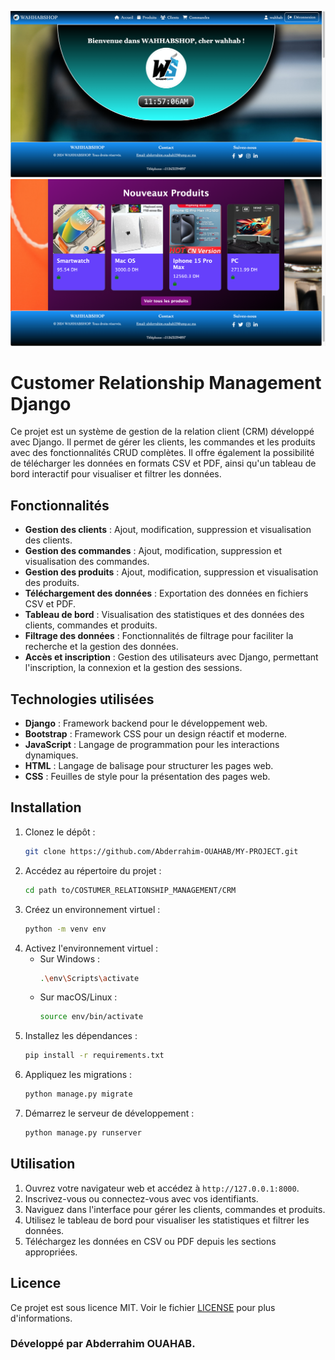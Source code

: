 ![](1.png)
![](4.png)
# Customer Relationship Management Django

Ce projet est un système de gestion de la relation client (CRM) développé avec Django. Il permet de gérer les clients, les commandes et les produits avec des fonctionnalités CRUD complètes. Il offre également la possibilité de télécharger les données en formats CSV et PDF, ainsi qu'un tableau de bord interactif pour visualiser et filtrer les données.

## Fonctionnalités

- **Gestion des clients** : Ajout, modification, suppression et visualisation des clients.
- **Gestion des commandes** : Ajout, modification, suppression et visualisation des commandes.
- **Gestion des produits** : Ajout, modification, suppression et visualisation des produits.
- **Téléchargement des données** : Exportation des données en fichiers CSV et PDF.
- **Tableau de bord** : Visualisation des statistiques et des données des clients, commandes et produits.
- **Filtrage des données** : Fonctionnalités de filtrage pour faciliter la recherche et la gestion des données.
- **Accès et inscription** : Gestion des utilisateurs avec Django, permettant l'inscription, la connexion et la gestion des sessions.

## Technologies utilisées

- **Django** : Framework backend pour le développement web.
- **Bootstrap** : Framework CSS pour un design réactif et moderne.
- **JavaScript** : Langage de programmation pour les interactions dynamiques.
- **HTML** : Langage de balisage pour structurer les pages web.
- **CSS** : Feuilles de style pour la présentation des pages web.

## Installation

1. Clonez le dépôt :
    ```sh
    git clone https://github.com/Abderrahim-OUAHAB/MY-PROJECT.git
    ```
2. Accédez au répertoire du projet :
    ```sh
    cd path to/COSTUMER_RELATIONSHIP_MANAGEMENT/CRM
    ```
3. Créez un environnement virtuel :
    ```sh
    python -m venv env
    ```
4. Activez l'environnement virtuel :
    - Sur Windows :
        ```sh
        .\env\Scripts\activate
        ```
    - Sur macOS/Linux :
        ```sh
        source env/bin/activate
        ```
5. Installez les dépendances :
    ```sh
    pip install -r requirements.txt
    ```
6. Appliquez les migrations :
    ```sh
    python manage.py migrate
    ```
7. Démarrez le serveur de développement :
    ```sh
    python manage.py runserver
    ```

## Utilisation

1. Ouvrez votre navigateur web et accédez à `http://127.0.0.1:8000`.
2. Inscrivez-vous ou connectez-vous avec vos identifiants.
3. Naviguez dans l'interface pour gérer les clients, commandes et produits.
4. Utilisez le tableau de bord pour visualiser les statistiques et filtrer les données.
5. Téléchargez les données en CSV ou PDF depuis les sections appropriées.


## Licence

Ce projet est sous licence MIT. Voir le fichier [LICENSE](https://github.com/Abderrahim-OUAHAB/MY-PROJECT/blob/main/LICENSE) pour plus d'informations.


### Développé par  Abderrahim OUAHAB.
